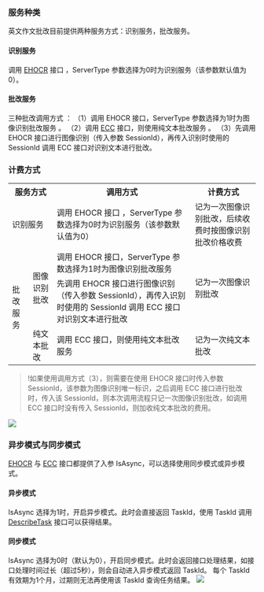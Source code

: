 ### 服务种类
英文作文批改目前提供两种服务方式：识别服务，批改服务。
#### 识别服务
调用 [EHOCR](https://cloud.tencent.com/document/product/1076/35210) 接口 ，ServerType 参数选择为0时为识别服务（该参数默认值为0）。
#### 批改服务
三种批改调用方式 ： 
（1）调用 EHOCR 接口，ServerType 参数选择为1时为图像识别批改服务 。 
（2）调用 [ECC](https://cloud.tencent.com/document/product/1076/35211) 接口，则使用纯文本批改服务 。 
（3）先调用 EHOCR 接口进行图像识别（传入参数 SessionId），再传入识别时使用的 SessionId 调用 ECC 接口对识别文本进行批改。

### 计费方式

<table>
  <tr>
    <th  colspan="2">服务方式</th>
    <th>调用方式</th>
    <th>计费方式</th>
  </tr>
  <tr>
    <td colspan="2">识别服务</td>
    <td>调用 EHOCR 接口 ，ServerType 参数选择为0时为识别服务（该参数默认值为0）</td>
    <td>记为一次图像识别批改，后续收费时按图像识别批改价格收费</td>
  </tr>
  <tr>
    <td rowspan="3">批改服务</td>
    <td rowspan="2">图像识别批改</td>
    <td>调用 EHOCR 接口，ServerType 参数选择为1时为图像识别批改服务</td>
    <td rowspan="2">记为一次图像识别批改</td>
  </tr>
  <tr>
    <td>先调用 EHOCR 接口进行图像识别（传入参数 SessionId），再传入识别时使用的 SessionId 调用 ECC 接口对识别文本进行批改</td>
  </tr>
  <tr>
    <td>纯文本批改</td>
    <td>调用 ECC 接口，则使用纯文本批改服务</td>
    <td>记为一次纯文本批改</td>
  </tr>
</table>

>!如果使用调用方式（3），则需要在使用 EHOCR 接口时传入参数 SessionId，该参数为图像识别唯一标识，之后调用 ECC 接口进行批改时，传入该 SessionId，则本次调用流程只记一次图像识别批改，如调用 ECC 接口时没有传入 SessionId，则加收纯文本批改的费用。

![](https://main.qcloudimg.com/raw/1e208966aa8c572b81c95180a8d19bda.png)

### 异步模式与同步模式
[EHOCR](https://cloud.tencent.com/document/product/1076/35210) 与 [ECC](https://cloud.tencent.com/document/product/1076/35211) 接口都提供了入参 IsAsync，可以选择使用同步模式或异步模式。
#### 异步模式
IsAsync 选择为1时，开启异步模式。此时会直接返回 TaskId，使用 TaskId 调用  [DescribeTask](https://cloud.tencent.com/document/product/1076/37821) 接口可以获得结果。
#### 同步模式
IsAsync 选择为0时（默认为0），开启同步模式。此时会返回接口处理结果，如接口处理时间过长（超过5秒），则会自动进入异步模式返回 TaskId。
每个 TaskId 有效期为1个月，过期则无法再使用该 TaskId 查询任务结果。
![](https://main.qcloudimg.com/raw/509af9d77d9df9bf5e6ef606573ded06.png)
